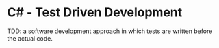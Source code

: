# C# - Test Driven Development
TDD: a software development approach in which tests are written before the actual code.